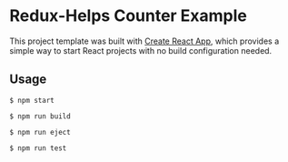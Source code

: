 # Redux-Helps Counter Example

This project template was built with [Create React App](https://github.com/facebookincubator/create-react-app), which provides a simple way to start React projects with no build configuration needed.


## Usage
```
$ npm start

$ npm run build

$ npm run eject

$ npm run test
```